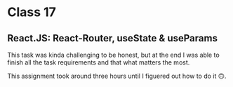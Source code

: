 # Class 17

## React.JS: React-Router, useState & useParams

This task was kinda challenging to be honest, but at the end I was able to finish all the task requirements and that what matters the most.

This assignment took around three hours until I figuered out how to do it 🙃.
